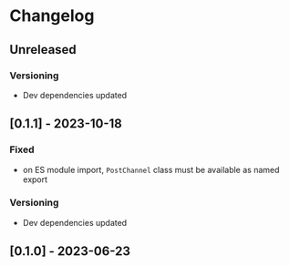 # Changelog

## Unreleased

### Versioning

- Dev dependencies updated

## [0.1.1] - 2023-10-18

### Fixed

- on ES module import, `PostChannel` class must be available as named export

### Versioning

- Dev dependencies updated

## [0.1.0] - 2023-06-23
